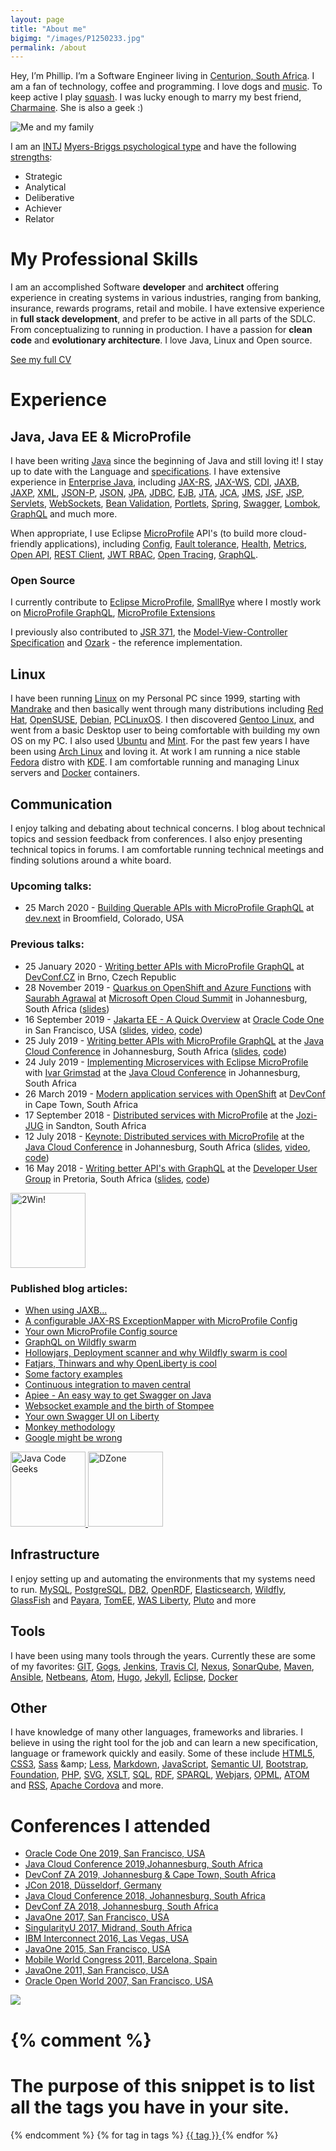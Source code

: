```yaml
---
layout: page
title: "About me"
bigimg: "/images/P1250233.jpg"
permalink: /about
---
```


Hey, I’m Phillip. I’m a Software Engineer living in [Centurion, South Africa](https://goo.gl/maps/HDZungDMdY42).
I am a fan of technology, coffee and programming. I love dogs and [music](https://play.google.com/music/playlist/AMaBXyk7iwAKaDxB5EdeIAaCE3PtbkaF1qC190EPSM9YB6QkWknsYzqy9E0oQks-FeiDThUCOMtUDNS614oveyFrFOzxqcKqKQ%3D%3D). To keep active I play [squash](https://en.wikipedia.org/wiki/Squash_(sport)).
I was lucky enough to marry my best friend, [Charmaine](https://www.charmaine-kruger.com). She is also a geek :) 

![Me and my family](/images/ons_gesin_2.jpg)

I am an [INTJ](https://en.wikipedia.org/wiki/INTJ) [Myers-Briggs psychological type](https://en.wikipedia.org/wiki/Myers%E2%80%93Briggs_Type_Indicator)
and have the following [strengths](https://www.gallupstrengthscenter.com/):

* Strategic
* Analytical
* Deliberative
* Achiever
* Relator

# My Professional Skills
I am an accomplished Software **developer** and **architect** offering experience in creating systems in various industries,
ranging from banking, insurance, rewards programs, retail and mobile. I have extensive experience in **full stack development**,
and prefer to be active in all parts of the SDLC. From conceptualizing to running in production.
I have a passion for **clean code** and **evolutionary architecture**. I love Java, Linux and Open source.

<a href='cv.html' class='ui primary basic button' target='_blank'>
    <i class="fa fa-university" aria-hidden="true"></i> See my full CV
</a>

# Experience
## <i class="fa fa-code" aria-hidden="true"></i> Java, Java EE & MicroProfile
I have been writing [Java](https://en.wikipedia.org/wiki/Java_(programming_language)) since the beginning of Java and still loving it! I stay up to date with the Language and [specifications](https://en.wikipedia.org/wiki/Java_Community_Process).
I have extensive experience in [Enterprise Java](https://en.wikipedia.org/wiki/Java_Platform,_Enterprise_Edition), including
[JAX-RS](https://en.wikipedia.org/wiki/Java_API_for_RESTful_Web_Services),
[JAX-WS](https://en.wikipedia.org/wiki/Java_API_for_XML_Web_Services),
[CDI](https://www.jcp.org/en/jsr/detail?id=299),
[JAXB](https://en.wikipedia.org/wiki/Java_Architecture_for_XML_Binding),
[JAXP](https://en.wikipedia.org/wiki/Java_API_for_XML_Processing),
[XML](https://en.wikipedia.org/wiki/XML),
[JSON-P](https://www.jcp.org/en/jsr/detail?id=353),
[JSON](https://en.wikipedia.org/wiki/JSON),
[JPA](https://en.wikipedia.org/wiki/Java_Persistence_API),
[JDBC](https://en.wikipedia.org/wiki/Java_Database_Connectivity),
[EJB](https://en.wikipedia.org/wiki/Enterprise_JavaBeans),
[JTA](https://en.wikipedia.org/wiki/Java_Transaction_API),
[JCA](https://en.wikipedia.org/wiki/Java_EE_Connector_Architecture),
[JMS](https://en.wikipedia.org/wiki/Java_Message_Service),
[JSF](https://en.wikipedia.org/wiki/JavaServer_Faces),
[JSP](https://en.wikipedia.org/wiki/JavaServer_Pages),
[Servlets](https://en.wikipedia.org/wiki/Java_servlet),
[WebSockets](https://en.wikipedia.org/wiki/WebSocket),
[Bean Validation](https://en.wikipedia.org/wiki/Bean_Validation),
[Portlets](https://en.wikipedia.org/wiki/Java_Portlet_Specification),
[Spring](https://en.wikipedia.org/wiki/Spring_Framework),
[Swagger](https://en.wikipedia.org/wiki/OpenAPI_Specification),
[Lombok](https://projectlombok.org/),
[GraphQL](http://graphql.org/)
and much more.

When appropriate, I use Eclipse [MicroProfile](https://microprofile.io/) API's (to build more cloud-friendly applications), including 
[Config](https://microprofile.io/project/eclipse/microprofile-config), 
[Fault tolerance](https://microprofile.io/project/eclipse/microprofile-fault-tolerance), 
[Health](https://microprofile.io/project/eclipse/microprofile-health), 
[Metrics](https://microprofile.io/project/eclipse/microprofile-metrics), 
[Open API](https://microprofile.io/project/eclipse/microprofile-open-api), 
[REST Client](https://microprofile.io/project/eclipse/microprofile-rest-client), 
[JWT RBAC](https://microprofile.io/project/eclipse/microprofile-jwt-auth), 
[Open Tracing](https://microprofile.io/project/eclipse/microprofile-opentracing),
[GraphQL](https://microprofile.io/project/eclipse/microprofile-graphql).

### Open Source
I currently contribute to 
[Eclipse MicroProfile](https://microprofile.io/), 
[SmallRye](https://smallrye.io/) where I mostly work on [MicroProfile GraphQL](https://github.com/eclipse/microprofile-graphql), [MicroProfile Extensions](https://www.microprofile-ext.org/)

I previously also contributed to 
 [JSR 371](https://jcp.org/en/jsr/detail?id=371), the [Model-View-Controller Specification](https://www.mvc-spec.org/) and [Ozark](https://github.com/mvc-spec/ozark) - the reference implementation.

## <i class="fa fa-linux" aria-hidden="true"></i> Linux
I have been running [Linux](https://en.wikipedia.org/wiki/Linux) on my Personal PC since 1999, starting with [Mandrake](https://en.wikipedia.org/wiki/Mandriva_Linux)
and then basically went through many distributions including [Red Hat](https://en.wikipedia.org/wiki/Red_Hat_Linux), [OpenSUSE](https://en.wikipedia.org/wiki/OpenSUSE),
[Debian](https://en.wikipedia.org/wiki/Debian), [PCLinuxOS](https://en.wikipedia.org/wiki/PCLinuxOS). I then discovered [Gentoo Linux](https://en.wikipedia.org/wiki/Gentoo_Linux),
and went from a basic Desktop user to being comfortable with building my own OS on my PC. I also used [Ubuntu](https://en.wikipedia.org/wiki/Ubuntu_(operating_system))
and [Mint](https://en.wikipedia.org/wiki/Linux_Mint). For the past few years I have been using [Arch Linux](https://en.wikipedia.org/wiki/Arch_Linux) and loving it. 
At work I am running a nice stable [Fedora](https://getfedora.org/) distro with [KDE](https://spins.fedoraproject.org/kde/).
I am comfortable running and managing Linux servers and [Docker](https://en.wikipedia.org/wiki/Docker_(software)) containers.

## <i class="fa fa-rss" aria-hidden="true"></i> Communication
I enjoy talking and debating about technical concerns. I blog about technical topics and session feedback from conferences.
I also enjoy presenting technical topics in forums. I am comfortable running technical meetings and finding solutions around a white board.
  
### Upcoming talks:

* 25 March 2020 - [Building Querable APIs with MicroProfile GraphQL](https://www.devdotnext.com/speaker/a9c157ad9de24ee087424c36c64aa247) at [dev.next](https://www.devdotnext.com/) in Broomfield, Colorado, USA

### Previous talks:

* 25 January 2020 - [Writing better APIs with MicroProfile GraphQL](https://devconfcz2020a.sched.com/event/YOmv/writing-better-apis-with-microprofile-graphql) at [DevConf.CZ](https://www.devconf.info/cz/) in Brno, Czech Republic
* 28 November 2019 - [Quarkus on OpenShift and Azure Functions](https://www.microsoftevents.com/profile/form/index.cfm?PKformID=0x8561667abcd) with [Saurabh Agrawal](https://twitter.com/saurabhcode) at [Microsoft Open Cloud Summit](https://www.microsoftevents.com/profile/form/index.cfm?PKformID=0x8561667abcd) in Johannesburg, South Africa ([slides](https://docs.google.com/presentation/d/1uLwFOLSJon1tmuwcsDhEw6ZGVWbn-E_XjzTmBTBFix0/edit?usp=sharing))
* 16 September 2019 - [Jakarta EE - A Quick Overview](https://events.rainfocus.com/widget/oracle/oow19/catalogcodeone19?search.codeonetracks=15560568230440096ZiK) at [Oracle Code One](https://www.oracle.com/code-one/) in San Francisco, USA ([slides](http://bit.ly/jakartaee-slides), [video](https://www.youtube.com/watch?v=FL0JNVK2Ig8), [code](https://github.com/phillip-kruger/jello))
* 25 July 2019 - [Writing better APIs with MicroProfile GraphQL](http://j-sa.co/schedule-java/) at the [Java Cloud Conference](http://j-sa.co) in Johannesburg, South Africa ([slides](http://bit.ly/mp-graphql-presentation), [code](http://bit.ly/mp-graphql-example))
* 24 July 2019 - [Implementing Microservices with Eclipse MicroProfile](http://j-sa.co/schedule-java/) with [Ivar Grimstad](https://twitter.com/ivar_grimstad) at the [Java Cloud Conference](http://j-sa.co) in Johannesburg, South Africa
* 26 March 2019 - [Modern application services with OpenShift](https://www.devconf.co.za/#profile-PhillipKruger2019cpt) at [DevConf](https://www.devconf.co.za/) in Cape Town, South Africa
* 17 September 2018 - [Distributed services with MicroProfile](https://www.meetup.com/Jozi-JUG/events/253979187/) at the [Jozi-JUG](https://www.meetup.com/Jozi-JUG/) in Sandton, South Africa
* 12 July 2018 - [Keynote: Distributed services with MicroProfile](http://j-sa.co/archived/2018/) at the [Java Cloud Conference](http://j-sa.co) in Johannesburg, South Africa ([slides](http://bit.ly/mp-presentation), [video](http://bit.ly/mp-youtube-video), [code](http://bit.ly/mp-sourcecode))
* 16 May 2018 - [Writing better API's with GraphQL](https://www.meetup.com/DeveloperUG/events/kvpqnpyxhbvb) at the [Developer User Group](https://www.meetup.com/DeveloperUG/) in Pretoria, South Africa ([slides](http://bit.ly/gql-presentation), [code](http://bit.ly/gql-sourcecode))

<a href="https://2winglobal.com">
    <img title="2Win!" src="https://api.accredible.com/v1/frontend/credential_website_embed_image/badge/13052305" alt="2Win!" height="120" width="120"/>
</a>

### Published blog articles:

* [When using JAXB...](https://www.javacodegeeks.com/2019/05/using-jaxb.html)
* [A configurable JAX-RS ExceptionMapper with MicroProfile Config](https://www.javacodegeeks.com/2018/08/jax-rs-exceptionmapper-config.html)
* [Your own MicroProfile Config source](https://www.javacodegeeks.com/2018/08/microprofile-config-source.html)
* [GraphQL on Wildfly swarm](https://www.javacodegeeks.com/2018/05/graphql-on-wildfly-swarm.html)
* [Hollowjars, Deployment scanner and why Wildfly swarm is cool](https://www.javacodegeeks.com/2018/01/hollowjars-deployment-scanner-wildfly-swarm-cool.html)
* [Fatjars, Thinwars and why OpenLiberty is cool](https://www.javacodegeeks.com/2017/12/fatjars-thinwars-openliberty-cool.html)
* [Some factory examples](https://www.javacodegeeks.com/2017/12/some-factory-examples.html)
* [Continuous integration to maven central](https://dzone.com/articles/continuous-integration-to-maven-central-for-free)
* [Apiee - An easy way to get Swagger on Java](https://dzone.com/articles/apiee-an-easy-way-to-get-swagger-on-java-ee)
* [Websocket example and the birth of Stompee](https://dzone.com/articles/websockets-example-and-the-birth-of-stompee)
* [Your own Swagger UI on Liberty](https://dzone.com/articles/your-own-swagger-ui-on-liberty)
* [Monkey methodology](https://dzone.com/articles/monkey-methodology)
* [Google might be wrong](https://memeburn.com/2012/11/why-google-might-just-be-wrong-about-responsive-design-in-africa/)

<a href="https://www.javacodegeeks.com/">
    <img title="Java Code Geeks" src="https://cdn.javacodegeeks.com/wp-content/uploads/2012/12/JavaCodeGeek_Badge.png" alt="Java Code Geeks" height="120" width="120"/>
</a>
<a href="https://dzone.com/">
    <img title="DZone" src="https://dzone.com/themes/dz20/images/dz-logo-v.svg" alt="DZone" height="120" width="120"/>
</a>


## <i class="fa fa-database" aria-hidden="true"></i> Infrastructure
I enjoy setting up and automating the environments that my systems need to run.
[MySQL](https://en.wikipedia.org/wiki/MySQL),
[PostgreSQL](https://en.wikipedia.org/wiki/PostgreSQL),
[DB2](https://en.wikipedia.org/wiki/IBM_DB2),
[OpenRDF](https://en.wikipedia.org/wiki/Sesame_(framework)),
[Elasticsearch](https://en.wikipedia.org/wiki/Elasticsearch),
[Wildfly](https://en.wikipedia.org/wiki/WildFly),
[GlassFish](https://en.wikipedia.org/wiki/GlassFish) and
[Payara](http://www.payara.fish/),
[TomEE](https://en.wikipedia.org/wiki/Apache_TomEE),
[WAS Liberty](https://en.wikipedia.org/wiki/IBM_WebSphere_Application_Server),
[Pluto](https://portals.apache.org/pluto/) and more

## <i class="fa fa-code-fork" aria-hidden="true"></i> Tools
I have been using many tools through the years. Currently these are some of my favorites:
[GIT](https://en.wikipedia.org/wiki/Git),
[Gogs](https://gogs.io/),
[Jenkins](https://en.wikipedia.org/wiki/Jenkins_(software)),
[Travis CI](https://travis-ci.org/),
[Nexus](https://www.sonatype.com/download-oss-sonatype),
[SonarQube](https://www.sonarqube.org/),
[Maven](https://en.wikipedia.org/wiki/Apache_Maven),
[Ansible](https://en.wikipedia.org/wiki/Ansible_(software)),
[Netbeans](https://en.wikipedia.org/wiki/NetBeans),
[Atom](https://atom.io/),
[Hugo](https://gohugo.io/),
[Jekyll](https://jekyllrb.com/),
[Eclipse](https://www.eclipse.org/),
[Docker](https://en.wikipedia.org/wiki/Docker_(software))

## <i class="fa fa-html5" aria-hidden="true"></i> Other
I have knowledge of many other languages, frameworks and libraries. I believe in using the right tool for the job and can learn a new specification, language or framework quickly and easily.
Some of these include
[HTML5](https://en.wikipedia.org/wiki/HTML5),
[CSS3](https://en.wikipedia.org/wiki/Cascading_Style_Sheets),
[Sass](https://en.wikipedia.org/wiki/Sass_(stylesheet_language)) &amp;
[Less](https://en.wikipedia.org/wiki/Less_(stylesheet_language)),
[Markdown](https://en.wikipedia.org/wiki/Markdown),
[JavaScript](https://en.wikipedia.org/wiki/JavaScript),
[Semantic UI](https://semantic-ui.com/),
[Bootstrap](http://getbootstrap.com/),
[Foundation](http://foundation.zurb.com/),
[PHP](https://en.wikipedia.org/wiki/PHP),
[SVG](https://en.wikipedia.org/wiki/Scalable_Vector_Graphics),
[XSLT](https://en.wikipedia.org/wiki/XSLT),
[SQL](https://en.wikipedia.org/wiki/SQL),
[RDF](https://en.wikipedia.org/wiki/Resource_Description_Framework),
[SPARQL](https://en.wikipedia.org/wiki/SPARQL),
[Webjars](http://www.webjars.org/),
[OPML](https://en.wikipedia.org/wiki/OPML),
[ATOM](https://en.wikipedia.org/wiki/Atom_(standard)) and
[RSS](https://en.wikipedia.org/wiki/RSS),
[Apache Cordova](https://en.wikipedia.org/wiki/Apache_Cordova)
and more.

# Conferences I attended

* [Oracle Code One 2019, San Francisco, USA](https://www.oracle.com/code-one/)
* [Java Cloud Conference 2019,Johannesburg, South Africa](http://j-sa.co/)
* [DevConf ZA 2019, Johannesburg & Cape Town, South Africa](https://www.devconf.co.za/)
* [JCon 2018, Düsseldorf, Germany](http://jcon.one/en/)
* [Java Cloud Conference 2018, Johannesburg, South Africa](http://j-sa.co/)
* [DevConf ZA 2018, Johannesburg, South Africa](https://www.devconf.co.za/)
* [JavaOne 2017, San Francisco, USA](https://www.oracle.com/javaone/index.html)
* [SingularityU 2017, Midrand, South Africa](https://singularityusouthafricasummit.org/)
* [IBM Interconnect 2016, Las Vegas, USA](https://www.ibm.com/cloud-computing/us/en/interconnect/)
* [JavaOne 2015, San Francisco, USA](https://www.oracle.com/javaone/index.html)
* [Mobile World Congress 2011, Barcelona, Spain](https://www.mobileworldcongress.com/)
* [JavaOne 2011, San Francisco, USA](https://www.oracle.com/javaone/index.html)
* [Oracle Open World 2007, San Francisco, USA](https://www.oracle.com/openworld/index.html)

![](/images/P1250242.jpg)


{% comment %}
=======================
The purpose of this snippet is to list all the tags you have in your site.
=======================
{% endcomment %}
{% for tag in tags %}
	<a href="#{{ tag | slugify }}"> {{ tag }} </a>
{% endfor %}

